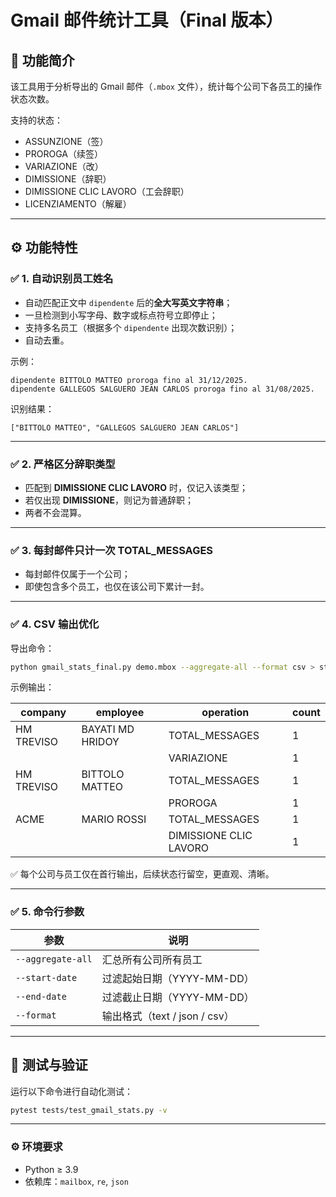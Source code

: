 
# Gmail 邮件统计工具（Final 版本）

## 📌 功能简介
该工具用于分析导出的 Gmail 邮件（`.mbox` 文件），统计每个公司下各员工的操作状态次数。

支持的状态：
- ASSUNZIONE（签）
- PROROGA（续签）
- VARIAZIONE（改）
- DIMISSIONE（辞职）
- DIMISSIONE CLIC LAVORO（工会辞职）
- LICENZIAMENTO（解雇）

---

## ⚙️ 功能特性

### ✅ 1. 自动识别员工姓名
- 自动匹配正文中 `dipendente` 后的**全大写英文字符串**；
- 一旦检测到小写字母、数字或标点符号立即停止；
- 支持多名员工（根据多个 `dipendente` 出现次数识别）；
- 自动去重。

示例：

```
dipendente BITTOLO MATTEO proroga fino al 31/12/2025.
dipendente GALLEGOS SALGUERO JEAN CARLOS proroga fino al 31/08/2025.
```

识别结果：
```
["BITTOLO MATTEO", "GALLEGOS SALGUERO JEAN CARLOS"]
```

---

### ✅ 2. 严格区分辞职类型
- 匹配到 **DIMISSIONE CLIC LAVORO** 时，仅记入该类型；
- 若仅出现 **DIMISSIONE**，则记为普通辞职；
- 两者不会混算。

---

### ✅ 3. 每封邮件只计一次 TOTAL_MESSAGES
- 每封邮件仅属于一个公司；
- 即使包含多个员工，也仅在该公司下累计一封。

---

### ✅ 4. CSV 输出优化
导出命令：
```bash
python gmail_stats_final.py demo.mbox --aggregate-all --format csv > stats.csv
```

示例输出：

| company | employee | operation | count |
|----------|-----------|------------|-------|
| HM TREVISO | BAYATI MD HRIDOY | TOTAL_MESSAGES | 1 |
|            |                     | VARIAZIONE | 1 |
| HM TREVISO | BITTOLO MATTEO | TOTAL_MESSAGES | 1 |
|            |                     | PROROGA | 1 |
| ACME | MARIO ROSSI | TOTAL_MESSAGES | 1 |
|      |             | DIMISSIONE CLIC LAVORO | 1 |

✅ 每个公司与员工仅在首行输出，后续状态行留空，更直观、清晰。

---

### ✅ 5. 命令行参数
| 参数 | 说明 |
|------|------|
| `--aggregate-all` | 汇总所有公司所有员工 |
| `--start-date` | 过滤起始日期（YYYY-MM-DD） |
| `--end-date` | 过滤截止日期（YYYY-MM-DD） |
| `--format` | 输出格式（text / json / csv） |

---

## 🧪 测试与验证
运行以下命令进行自动化测试：
```bash
pytest tests/test_gmail_stats.py -v
```

---

### ⚙️ 环境要求
- Python ≥ 3.9
- 依赖库：`mailbox`, `re`, `json`
